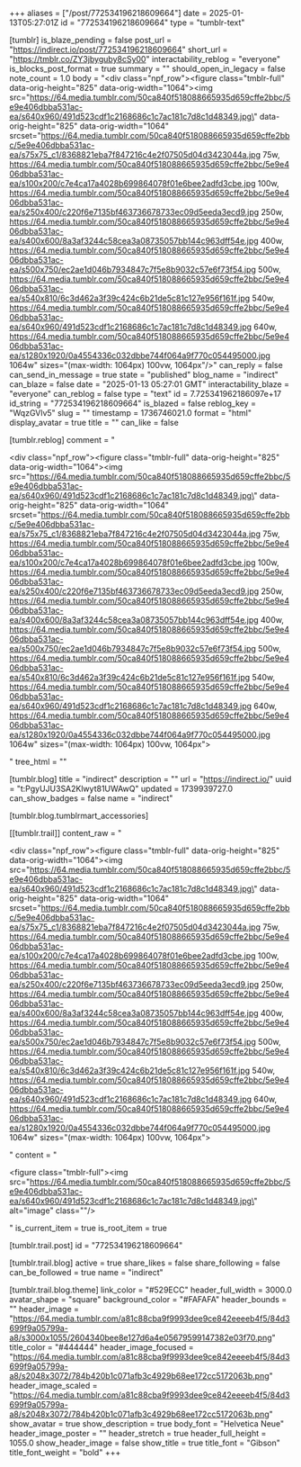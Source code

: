 +++
aliases = ["/post/772534196218609664"]
date = 2025-01-13T05:27:01Z
id = "772534196218609664"
type = "tumblr-text"

[tumblr]
is_blaze_pending = false
post_url = "https://indirect.io/post/772534196218609664"
short_url = "https://tmblr.co/ZY3jbyguby8cSy00"
interactability_reblog = "everyone"
is_blocks_post_format = true
summary = ""
should_open_in_legacy = false
note_count = 1.0
body = "<div class=\"npf_row\"><figure class=\"tmblr-full\" data-orig-height=\"825\" data-orig-width=\"1064\"><img src=\"https://64.media.tumblr.com/50ca840f518088665935d659cffe2bbc/5e9e406dbba531ac-ea/s640x960/491d523cdf1c2168686c1c7ac181c7d8c1d48349.jpg\" data-orig-height=\"825\" data-orig-width=\"1064\" srcset=\"https://64.media.tumblr.com/50ca840f518088665935d659cffe2bbc/5e9e406dbba531ac-ea/s75x75_c1/8368821eba7f847216c4e2f07505d04d3423044a.jpg 75w, https://64.media.tumblr.com/50ca840f518088665935d659cffe2bbc/5e9e406dbba531ac-ea/s100x200/c7e4ca17a4028b699864078f01e6bee2adfd3cbe.jpg 100w, https://64.media.tumblr.com/50ca840f518088665935d659cffe2bbc/5e9e406dbba531ac-ea/s250x400/c220f6e7135bf463736678733ec09d5eeda3ecd9.jpg 250w, https://64.media.tumblr.com/50ca840f518088665935d659cffe2bbc/5e9e406dbba531ac-ea/s400x600/8a3af3244c58cea3a08735057bb144c963dff54e.jpg 400w, https://64.media.tumblr.com/50ca840f518088665935d659cffe2bbc/5e9e406dbba531ac-ea/s500x750/ec2ae1d046b7934847c7f5e8b9032c57e6f73f54.jpg 500w, https://64.media.tumblr.com/50ca840f518088665935d659cffe2bbc/5e9e406dbba531ac-ea/s540x810/6c3d462a3f39c424c6b21de5c81c127e956f161f.jpg 540w, https://64.media.tumblr.com/50ca840f518088665935d659cffe2bbc/5e9e406dbba531ac-ea/s640x960/491d523cdf1c2168686c1c7ac181c7d8c1d48349.jpg 640w, https://64.media.tumblr.com/50ca840f518088665935d659cffe2bbc/5e9e406dbba531ac-ea/s1280x1920/0a4554336c032dbbe744f064a9f770c054495000.jpg 1064w\" sizes=\"(max-width: 1064px) 100vw, 1064px\"/></figure></div>"
can_reply = false
can_send_in_message = true
state = "published"
blog_name = "indirect"
can_blaze = false
date = "2025-01-13 05:27:01 GMT"
interactability_blaze = "everyone"
can_reblog = false
type = "text"
id = 7.725341962186097e+17
id_string = "772534196218609664"
is_blazed = false
reblog_key = "WqzGVlv5"
slug = ""
timestamp = 1736746021.0
format = "html"
display_avatar = true
title = ""
can_like = false

[tumblr.reblog]
comment = "<p><div class=\"npf_row\"><figure class=\"tmblr-full\" data-orig-height=\"825\" data-orig-width=\"1064\"><img src=\"https://64.media.tumblr.com/50ca840f518088665935d659cffe2bbc/5e9e406dbba531ac-ea/s640x960/491d523cdf1c2168686c1c7ac181c7d8c1d48349.jpg\" data-orig-height=\"825\" data-orig-width=\"1064\" srcset=\"https://64.media.tumblr.com/50ca840f518088665935d659cffe2bbc/5e9e406dbba531ac-ea/s75x75_c1/8368821eba7f847216c4e2f07505d04d3423044a.jpg 75w, https://64.media.tumblr.com/50ca840f518088665935d659cffe2bbc/5e9e406dbba531ac-ea/s100x200/c7e4ca17a4028b699864078f01e6bee2adfd3cbe.jpg 100w, https://64.media.tumblr.com/50ca840f518088665935d659cffe2bbc/5e9e406dbba531ac-ea/s250x400/c220f6e7135bf463736678733ec09d5eeda3ecd9.jpg 250w, https://64.media.tumblr.com/50ca840f518088665935d659cffe2bbc/5e9e406dbba531ac-ea/s400x600/8a3af3244c58cea3a08735057bb144c963dff54e.jpg 400w, https://64.media.tumblr.com/50ca840f518088665935d659cffe2bbc/5e9e406dbba531ac-ea/s500x750/ec2ae1d046b7934847c7f5e8b9032c57e6f73f54.jpg 500w, https://64.media.tumblr.com/50ca840f518088665935d659cffe2bbc/5e9e406dbba531ac-ea/s540x810/6c3d462a3f39c424c6b21de5c81c127e956f161f.jpg 540w, https://64.media.tumblr.com/50ca840f518088665935d659cffe2bbc/5e9e406dbba531ac-ea/s640x960/491d523cdf1c2168686c1c7ac181c7d8c1d48349.jpg 640w, https://64.media.tumblr.com/50ca840f518088665935d659cffe2bbc/5e9e406dbba531ac-ea/s1280x1920/0a4554336c032dbbe744f064a9f770c054495000.jpg 1064w\" sizes=\"(max-width: 1064px) 100vw, 1064px\"></figure></div></p>"
tree_html = ""

[tumblr.blog]
title = "indirect"
description = ""
url = "https://indirect.io/"
uuid = "t:PgyUJU3SA2Klwyt81UWAwQ"
updated = 1739939727.0
can_show_badges = false
name = "indirect"

[tumblr.blog.tumblrmart_accessories]

[[tumblr.trail]]
content_raw = "<p><div class=\"npf_row\"><figure class=\"tmblr-full\" data-orig-height=\"825\" data-orig-width=\"1064\"><img src=\"https://64.media.tumblr.com/50ca840f518088665935d659cffe2bbc/5e9e406dbba531ac-ea/s640x960/491d523cdf1c2168686c1c7ac181c7d8c1d48349.jpg\" data-orig-height=\"825\" data-orig-width=\"1064\" srcset=\"https://64.media.tumblr.com/50ca840f518088665935d659cffe2bbc/5e9e406dbba531ac-ea/s75x75_c1/8368821eba7f847216c4e2f07505d04d3423044a.jpg 75w, https://64.media.tumblr.com/50ca840f518088665935d659cffe2bbc/5e9e406dbba531ac-ea/s100x200/c7e4ca17a4028b699864078f01e6bee2adfd3cbe.jpg 100w, https://64.media.tumblr.com/50ca840f518088665935d659cffe2bbc/5e9e406dbba531ac-ea/s250x400/c220f6e7135bf463736678733ec09d5eeda3ecd9.jpg 250w, https://64.media.tumblr.com/50ca840f518088665935d659cffe2bbc/5e9e406dbba531ac-ea/s400x600/8a3af3244c58cea3a08735057bb144c963dff54e.jpg 400w, https://64.media.tumblr.com/50ca840f518088665935d659cffe2bbc/5e9e406dbba531ac-ea/s500x750/ec2ae1d046b7934847c7f5e8b9032c57e6f73f54.jpg 500w, https://64.media.tumblr.com/50ca840f518088665935d659cffe2bbc/5e9e406dbba531ac-ea/s540x810/6c3d462a3f39c424c6b21de5c81c127e956f161f.jpg 540w, https://64.media.tumblr.com/50ca840f518088665935d659cffe2bbc/5e9e406dbba531ac-ea/s640x960/491d523cdf1c2168686c1c7ac181c7d8c1d48349.jpg 640w, https://64.media.tumblr.com/50ca840f518088665935d659cffe2bbc/5e9e406dbba531ac-ea/s1280x1920/0a4554336c032dbbe744f064a9f770c054495000.jpg 1064w\" sizes=\"(max-width: 1064px) 100vw, 1064px\"></figure></div></p>"
content = "<p><figure class=\"tmblr-full\"><img src=\"https://64.media.tumblr.com/50ca840f518088665935d659cffe2bbc/5e9e406dbba531ac-ea/s640x960/491d523cdf1c2168686c1c7ac181c7d8c1d48349.jpg\" alt=\"image\" class=\"\"/></figure></p>"
is_current_item = true
is_root_item = true

[tumblr.trail.post]
id = "772534196218609664"

[tumblr.trail.blog]
active = true
share_likes = false
share_following = false
can_be_followed = true
name = "indirect"

[tumblr.trail.blog.theme]
link_color = "#529ECC"
header_full_width = 3000.0
avatar_shape = "square"
background_color = "#FAFAFA"
header_bounds = ""
header_image = "https://64.media.tumblr.com/a81c88cba9f9993dee9ce842eeeeb4f5/84d3699f9a05799a-a8/s3000x1055/2604340bee8e127d6a4e05679599147382e03f70.png"
title_color = "#444444"
header_image_focused = "https://64.media.tumblr.com/a81c88cba9f9993dee9ce842eeeeb4f5/84d3699f9a05799a-a8/s2048x3072/784b420b1c071afb3c4929b68ee172cc5172063b.png"
header_image_scaled = "https://64.media.tumblr.com/a81c88cba9f9993dee9ce842eeeeb4f5/84d3699f9a05799a-a8/s2048x3072/784b420b1c071afb3c4929b68ee172cc5172063b.png"
show_avatar = true
show_description = true
body_font = "Helvetica Neue"
header_image_poster = ""
header_stretch = true
header_full_height = 1055.0
show_header_image = false
show_title = true
title_font = "Gibson"
title_font_weight = "bold"
+++
